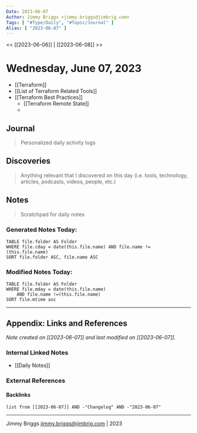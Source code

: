 ```yaml
---
Date: 2023-06-07
Author: Jimmy Briggs <jimmy.briggs@jimbrig.com>
Tags: [ "#Type/Daily", "#Topic/Journal" ]
Alias: [ "2023-06-07" ]
---
```


<< [[2023-06-06]] | [[2023-06-08]] >>

# Wednesday, June 07, 2023

- [[Terraform]]
- [[List of Terraform Related Tools]]
- [[Terraform Best Practices]]
	- [[Terraform Remote State]]
	- 

## Journal

> Personalized daily activity logs

## Discoveries

> Anything relevant that I discovered on this day (i.e. tools, technology, articles, podcasts, videos, people, etc.)

## Notes

> Scratchpad for daily notes

### Generated Notes Today:

```dataview
TABLE file.folder AS Folder 
WHERE file.cday = date(this.file.name) AND file.name !=(this.file.name) 
SORT file.folder ASC, file.name ASC
```

### Modified Notes Today:

```dataview
TABLE file.folder AS Folder
WHERE file.mday = date(this.file.name) 
	AND file.name !=(this.file.name)
SORT file.mtime asc
```

***

## Appendix: Links and References

*Note created on [[2023-06-07]] and last modified on [[2023-06-07]].*

### Internal Linked Notes

- [[Daily Notes]]

### External References

#### Backlinks

```dataview
list from [[2023-06-07]] AND -"Changelog" AND -"2023-06-07"
```


***

Jimmy Briggs <jimmy.briggs@jimbrig.com> | 2023